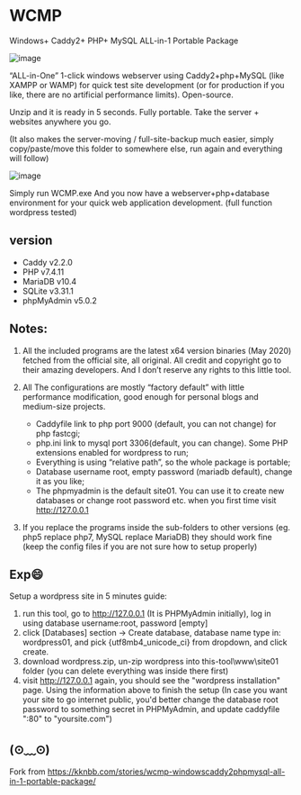 # WCMP
Windows+ Caddy2+ PHP+ MySQL ALL-in-1 Portable Package

![image](https://github.com/jiix/WCMP/raw/main/wcmp1.jpg)

“ALL-in-One” 1-click windows webserver using Caddy2+php+MySQL (like XAMPP or WAMP) for quick test site development (or for production if you like, there are no artificial performance limits). Open-source.

Unzip and it is ready in 5 seconds. Fully portable. Take the server + websites anywhere you go.

(It also makes the server-moving / full-site-backup much easier, simply copy/paste/move this folder to somewhere else, run again and everything will follow)

![image](https://github.com/jiix/WCMP/raw/main/wcmp2.jpg)

Simply run WCMP.exe And you now have a webserver+php+database environment for your quick web application development. (full function wordpress tested)

## version
* Caddy v2.2.0
* PHP v7.4.11
* MariaDB v10.4
* SQLite v3.31.1
* phpMyAdmin v5.0.2

## Notes:

1. All the included programs are the latest x64 version binaries (May 2020) fetched from the official site, all original. All credit and copyright go to their amazing developers. And I don’t reserve any rights to this little tool.

2. All The configurations are mostly “factory default” with little performance modification, good enough for personal blogs and medium-size projects.

    * Caddyfile link to php port 9000 (default, you can not change) for php fastcgi;
    * php.ini link to mysql port 3306(default, you can change). Some PHP extensions enabled for wordpress to run;
    * Everything is using “relative path”, so the whole package is portable;
    * Database username root, empty password (mariadb default), change it as you like;
    * The phpmyadmin is the default site01. You can use it to create new databases or change root password etc. when you first time visit http://127.0.0.1

3. If you replace the programs inside the sub-folders to other versions (eg. php5 replace php7, MySQL replace MariaDB) they should work fine (keep the config files if you are not sure how to setup properly)

## Exp😄
Setup a wordpress site in 5 minutes guide:
1. run this tool, go to http://127.0.0.1 (It is PHPMyAdmin initially), log in using database username:root, password [empty]
2. click [Databases] section -> Create database, database name type in: wordpress01, and pick {utf8mb4_unicode_ci} from dropdown, and click create.
3. download wordpress.zip, un-zip wordpress into this-tool\www\site01 folder (you can delete everything was inside there first)
4. visit http://127.0.0.1 again, you should see the "wordpress installation" page. Using the information above to finish the setup
(In case you want your site to go internet public, you'd better change the database root password to something secret in PHPMyAdmin, and update caddyfile ":80" to "yoursite.com")

## (⊙﹏⊙)
Fork from https://kknbb.com/stories/wcmp-windowscaddy2phpmysql-all-in-1-portable-package/
